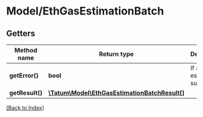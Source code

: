 # Model/EthGasEstimationBatch

## Getters

Method name | Return type | Description | Notes
------------ | ------------- | ------------- | -------------
**getError()** | **bool** | If all estimations succeeded. |
**getResult()** | [**\Tatum\Model\EthGasEstimationBatchResult[]**](EthGasEstimationBatchResult.md) |  |

[[Back to Index]](../index.md)
